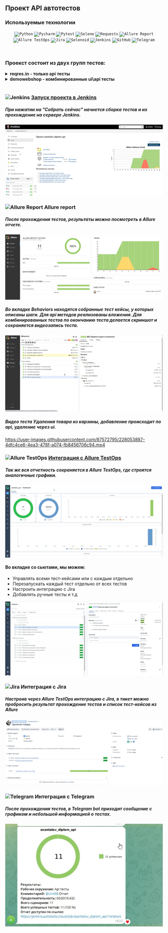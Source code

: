 ## Проект API автотестов
### Используемые технологии
<p  align="center">
<code><img width="5%" title="Python" src="https://upload.wikimedia.org/wikipedia/commons/thumb/0/0a/Python.svg/1024px-Python.svg.png"></code>
<code><img width="5%" title="Pycharm" src="https://upload.wikimedia.org/wikipedia/commons/thumb/1/1d/PyCharm_Icon.svg/1200px-PyCharm_Icon.svg.png"></code>
<code><img width="5%" title="Pytest" src="https://upload.wikimedia.org/wikipedia/commons/b/ba/Pytest_logo.svg"></code>
<code><img width="5%" title="Selene" src="https://fs.getcourse.ru/fileservice/file/download/a/159627/sc/264/h/e0cabcb69a2df1e6b1086292c020a4a7.png"></code>
<code><img width="5%" title="Requests" src="https://upload.wikimedia.org/wikipedia/commons/a/aa/Requests_Python_Logo.png"></code>
<code><img width="5%" title="Allure Report" src="https://avatars.githubusercontent.com/u/5879127?s=200&v=4"></code>
<code><img width="5%" title="Allure TestOps" src="https://marketplace-cdn.atlassian.com/files/92e2d8c3-2a30-46c0-bf21-2453a4a270d3?fileType=image&mode=full-fit"></code>
<code><img width="5%" title="Jira" src="https://logojinni.com/image/logos/jira-3.svg"></code>
<code><img width="5%" title="Selenoid" src="https://diginomica.com/sites/default/files/images/2017-09/docker-container.jpg"></code>
<code><img width="5%" title="Jenkins" src="https://avatars.githubusercontent.com/u/2520748?v=4"></code>
<code><img width="5%" title="GitHub" src="https://cdn-icons-png.flaticon.com/512/25/25231.png"></code>
<code><img width="5%" title="Telegram" src="https://cdn.icon-icons.com/icons2/923/PNG/256/telegram_icon-icons.com_72055.png"></code>
</p>
<br> 

### Проекст состоит из двух групп тестов:
<details><summary><b>reqres.in - только api тесты</b></summary>
<ul>
  <li>Создание пользователя</li>
  <li>Обновление пользователя через метод put</li>
  <li>Обновление пользователя через метод patch</li>
  <li>Удаление пользователя</li>
  <li>Успешная регистрация</li>
  <li>Неуспешная регистрация</li>
</ul>

</details>
<details><summary><b>demowebshop - комбинированные ui\api тесты</b></summary>
<br> 
<ul>
  <li>Успешная авторизация</li>
  <li>Удаление товара из списка желаемого</li>
  <li>Удаление товара из карзины</li>
  <li>Удаление адреса покупателя</li>
  <li>Логаут</li>
</ul>
</details>
<br>

### <img width="3%" title="Jenkins" src="https://avatars.githubusercontent.com/u/2520748?v=4"> [Запуск проекта в Jenkins](https://jenkins.autotests.cloud/job/asantalov_diplom_api/)
##### При нажатии на "Собрать сейчас" начнется сборка тестов и их прохождение на сервере Jenkins.
![Jenkins_run](/images/run.jpg)

### <img width="3%" title="Allure Report" src="https://avatars.githubusercontent.com/u/5879127?s=200&v=4"> Allure report
##### После прохождения тестов, результаты можно посмотреть в Allure отчете.
![Overview](images/all.jpg)

##### Во вкладке Behaviors находятся собранные тест кейсы, у которых описаны шаги. Для api методов реализованы вложения. Для комбинированных тестов по окончанию теста делается скриншот и сохраняется видеозапись теста.
![Behaviors](images/allure2.jpg)

##### Видео теста Удаления товара из карзины, добавление происходит по api, удаление через ui.

https://user-images.githubusercontent.com/87572795/228053887-4dfc4ce6-4ea3-478f-a074-fb8456706c94.mp4

### <img width="3%" title="Allure TestOps" src="https://marketplace-cdn.atlassian.com/files/92e2d8c3-2a30-46c0-bf21-2453a4a270d3?fileType=image&mode=full-fit"> [Интеграция с Allure TestOps](https://allure.autotests.cloud/project/2074/dashboards)

##### Так же вся отчетность сохраняется в Allure TestOps, где строятся аналогичные графики.
![Graf](images/teastOP.jpg)

#### Во вкладке со сьютами, мы можем:
- Управлять всеми тест-кейсами или с каждым отдельно
- Перезапускать каждый тест отдельно от всех тестов
- Настроить интеграцию с Jira
- Добавлять ручные тесты и т.д

![tests](images/testOps.jpg)

### <img width="3%" title="Jira" src="https://logojinni.com/image/logos/jira-3.svg"> Интеграция с Jira
##### Настроив через Allure TestOps интеграцию с Jira, в тикет можно пробросить результат прохождение тестов и список тест-кейсов из Allure

![This is an image](images/jira.jpg)


### <img width="3%" title="Telegram" src="https://cdn.icon-icons.com/icons2/923/PNG/256/telegram_icon-icons.com_72055.png"> Интеграция с Telegram
##### После прохождения тестов, в Telegram bot приходит сообщение с графиком и небольшой информацией о тестах.

![Telegram](images/telega.jpg)

